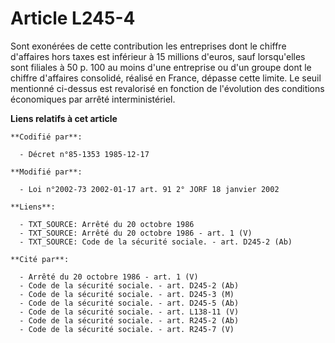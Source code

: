 # Article L245-4

Sont exonérées de cette contribution les entreprises dont le chiffre d'affaires hors taxes est inférieur à 15 millions
d'euros, sauf lorsqu'elles sont filiales à 50 p. 100 au moins d'une entreprise ou d'un groupe dont le chiffre d'affaires
consolidé, réalisé en France, dépasse cette limite. Le seuil mentionné ci-dessus est revalorisé en fonction de l'évolution
des conditions économiques par arrêté interministériel.

**Liens relatifs à cet article**

	**Codifié par**:

	  - Décret n°85-1353 1985-12-17

	**Modifié par**:

	  - Loi n°2002-73 2002-01-17 art. 91 2° JORF 18 janvier 2002

	**Liens**:

	  - TXT_SOURCE: Arrêté du 20 octobre 1986
	  - TXT_SOURCE: Arrêté du 20 octobre 1986 - art. 1 (V)
	  - TXT_SOURCE: Code de la sécurité sociale. - art. D245-2 (Ab)

	**Cité par**:

	  - Arrêté du 20 octobre 1986 - art. 1 (V)
	  - Code de la sécurité sociale. - art. D245-2 (Ab)
	  - Code de la sécurité sociale. - art. D245-3 (M)
	  - Code de la sécurité sociale. - art. D245-5 (Ab)
	  - Code de la sécurité sociale. - art. L138-11 (V)
	  - Code de la sécurité sociale. - art. R245-2 (Ab)
	  - Code de la sécurité sociale. - art. R245-7 (V)
